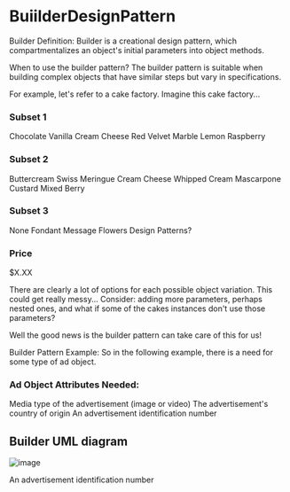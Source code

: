 # BuiilderDesignPattern

Builder Definition:
Builder is a creational design pattern, which compartmentalizes an object's initial parameters into object methods.

When to use the builder pattern?
The builder pattern is suitable when building complex objects that have similar steps but vary in specifications.



For example, let's refer to a cake factory. Imagine this cake factory...


### Subset 1
Chocolate
Vanilla
Cream Cheese
Red Velvet
Marble
Lemon
Raspberry

### Subset 2
Buttercream 
Swiss Meringue
Cream Cheese
Whipped Cream
Mascarpone
Custard
Mixed Berry

### Subset 3
None
Fondant
Message
Flowers
Design Patterns?

### Price
$X.XX


There are clearly a lot of options for each possible object variation. This could get really messy... Consider: adding more parameters, perhaps nested ones, and what if some of the cakes instances don't use those parameters?



Well the good news is the builder pattern can take care of this for us!

Builder Pattern Example:
So in the following example, there is a need for some type of ad object.

### Ad Object Attributes Needed:

Media type of the advertisement (image or video)
The advertisement's country of origin
An advertisement identification number

## Builder UML diagram
![image](https://user-images.githubusercontent.com/58267452/147111488-9a8ca68c-cb43-4e23-b5c6-510128e64cd5.png)


An advertisement identification number
